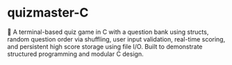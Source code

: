 # quizmaster-C
🧠 A terminal-based quiz game in C with a question bank using structs, random question order via shuffling, user input validation, real-time scoring, and persistent high score storage using file I/O. Built to demonstrate structured programming and modular C design.
